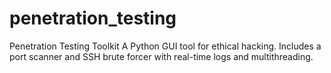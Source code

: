 # penetration_testing
Penetration Testing Toolkit A Python GUI tool for ethical hacking. Includes a port scanner and SSH brute forcer with real-time logs and multithreading.

